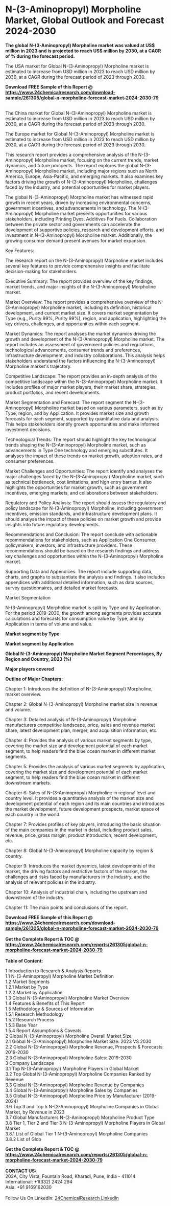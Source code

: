 <h1>N-(3-Aminopropyl) Morpholine Market, Global Outlook and Forecast 2024-2030</h1><p><strong>The global N-(3-Aminopropyl) Morpholine market was valued at US$ million in 2023 and is projected to reach US$ million by 2030, at a CAGR of % during the forecast period.</strong></p><p>
</p><p>The USA market for Global N-(3-Aminopropyl) Morpholine market is estimated to increase from USD million in 2023 to reach USD million by 2030, at a CAGR during the forecast period of 2023 through 2030.</p><div><b>Download FREE Sample of this Report @ 
            <a href="https://www.24chemicalresearch.com/download-sample/261305/global-n-morpholine-forecast-market-2024-2030-79">
            https://www.24chemicalresearch.com/download-sample/261305/global-n-morpholine-forecast-market-2024-2030-79</a></b></div><br><p>
</p><p>The China market for Global N-(3-Aminopropyl) Morpholine market is estimated to increase from USD million in 2023 to reach USD million by 2030, at a CAGR during the forecast period of 2023 through 2030.</p><p>
</p><p>The Europe market for Global N-(3-Aminopropyl) Morpholine market is estimated to increase from USD million in 2023 to reach USD million by 2030, at a CAGR during the forecast period of 2023 through 2030.</p><p>
</p><p>This research report provides a comprehensive analysis of the N-(3-Aminopropyl) Morpholine market, focusing on the current trends, market dynamics, and future prospects. The report explores the global N-(3-Aminopropyl) Morpholine market, including major regions such as North America, Europe, Asia-Pacific, and emerging markets. It also examines key factors driving the growth of N-(3-Aminopropyl) Morpholine, challenges faced by the industry, and potential opportunities for market players.</p><p>
The global N-(3-Aminopropyl) Morpholine market has witnessed rapid growth in recent years, driven by increasing environmental concerns, government incentives, and advancements in technology. The N-(3-Aminopropyl) Morpholine market presents opportunities for various stakeholders, including Printing Dyes, Additives For Fuels. Collaboration between the private sector and governments can accelerate the development of supportive policies, research and development efforts, and investment in N-(3-Aminopropyl) Morpholine market. Additionally, the growing consumer demand present avenues for market expansion.</p><p>
Key Features:</p><p>
The research report on the N-(3-Aminopropyl) Morpholine market includes several key features to provide comprehensive insights and facilitate decision-making for stakeholders.</p><p>
Executive Summary: The report provides overview of the key findings, market trends, and major insights of the N-(3-Aminopropyl) Morpholine market.</p><p>
Market Overview: The report provides a comprehensive overview of the N-(3-Aminopropyl) Morpholine market, including its definition, historical development, and current market size. It covers market segmentation by Type (e.g., Purity 99%, Purity 99%), region, and application, highlighting the key drivers, challenges, and opportunities within each segment.</p><p>
Market Dynamics: The report analyses the market dynamics driving the growth and development of the N-(3-Aminopropyl) Morpholine market. The report includes an assessment of government policies and regulations, technological advancements, consumer trends and preferences, infrastructure development, and industry collaborations. This analysis helps stakeholders understand the factors influencing the N-(3-Aminopropyl) Morpholine market's trajectory.</p><p>
Competitive Landscape: The report provides an in-depth analysis of the competitive landscape within the N-(3-Aminopropyl) Morpholine market. It includes profiles of major market players, their market share, strategies, product portfolios, and recent developments.</p><p>
Market Segmentation and Forecast: The report segment the N-(3-Aminopropyl) Morpholine market based on various parameters, such as by Type, region, and by Application. It provides market size and growth forecasts for each segment, supported by quantitative data and analysis. This helps stakeholders identify growth opportunities and make informed investment decisions.</p><p>
Technological Trends: The report should highlight the key technological trends shaping the N-(3-Aminopropyl) Morpholine market, such as advancements in Type One technology and emerging substitutes. It analyses the impact of these trends on market growth, adoption rates, and consumer preferences.</p><p>
Market Challenges and Opportunities: The report identify and analyses the major challenges faced by the N-(3-Aminopropyl) Morpholine market, such as technical bottleneck, cost limitations, and high entry barrier. It also highlights the opportunities for market growth, such as government incentives, emerging markets, and collaborations between stakeholders.</p><p>
Regulatory and Policy Analysis: The report should assess the regulatory and policy landscape for N-(3-Aminopropyl) Morpholine, including government incentives, emission standards, and infrastructure development plans. It should analyse the impact of these policies on market growth and provide insights into future regulatory developments.</p><p>
Recommendations and Conclusion: The report conclude with actionable recommendations for stakeholders, such as Application One Consumer, policymakers, investors, and infrastructure providers. These recommendations should be based on the research findings and address key challenges and opportunities within the N-(3-Aminopropyl) Morpholine market.</p><p>
Supporting Data and Appendices: The report include supporting data, charts, and graphs to substantiate the analysis and findings. It also includes appendices with additional detailed information, such as data sources, survey questionnaires, and detailed market forecasts.</p><p>
Market Segmentation</p><p>
N-(3-Aminopropyl) Morpholine market is split by Type and by Application. For the period 2019-2030, the growth among segments provides accurate calculations and forecasts for consumption value by Type, and by Application in terms of volume and value.</p><p>
<strong>Market segment by Type</strong></p><p>
</p><p>
<strong>Market segment by Application</strong></p><p>
</p><p>
<strong>Global N-(3-Aminopropyl) Morpholine Market Segment Percentages, By Region and Country, 2023 (%)</strong></p><p>
</p><p>
<strong>Major players covered</strong></p><p>
</p><p>
</p><p><strong>Outline of Major Chapters:</strong></p><p>
Chapter 1: Introduces the definition of N-(3-Aminopropyl) Morpholine, market overview.</p><p>
Chapter 2: Global N-(3-Aminopropyl) Morpholine market size in revenue and volume.</p><p>
Chapter 3: Detailed analysis of N-(3-Aminopropyl) Morpholine manufacturers competitive landscape, price, sales and revenue market share, latest development plan, merger, and acquisition information, etc.</p><p>
Chapter 4: Provides the analysis of various market segments by type, covering the market size and development potential of each market segment, to help readers find the blue ocean market in different market segments.</p><p>
Chapter 5: Provides the analysis of various market segments by application, covering the market size and development potential of each market segment, to help readers find the blue ocean market in different downstream markets.</p><p>
Chapter 6: Sales of N-(3-Aminopropyl) Morpholine in regional level and country level. It provides a quantitative analysis of the market size and development potential of each region and its main countries and introduces the market development, future development prospects, market space of each country in the world.</p><p>
Chapter 7: Provides profiles of key players, introducing the basic situation of the main companies in the market in detail, including product sales, revenue, price, gross margin, product introduction, recent development, etc.</p><p>
Chapter 8: Global N-(3-Aminopropyl) Morpholine capacity by region &amp; country.</p><p>
Chapter 9: Introduces the market dynamics, latest developments of the market, the driving factors and restrictive factors of the market, the challenges and risks faced by manufacturers in the industry, and the analysis of relevant policies in the industry.</p><p>
Chapter 10: Analysis of industrial chain, including the upstream and downstream of the industry.</p><p>
Chapter 11: The main points and conclusions of the report.</p><div><b>Download FREE Sample of this Report @ 
            <a href="https://www.24chemicalresearch.com/download-sample/261305/global-n-morpholine-forecast-market-2024-2030-79">
            https://www.24chemicalresearch.com/download-sample/261305/global-n-morpholine-forecast-market-2024-2030-79</a></b></div><br><div><b>Get the Complete Report & TOC @ 
            <a href="https://www.24chemicalresearch.com/reports/261305/global-n-morpholine-forecast-market-2024-2030-79">
            https://www.24chemicalresearch.com/reports/261305/global-n-morpholine-forecast-market-2024-2030-79</a></b></div><br>
            <b>Table of Content:</b><p>1 Introduction to Research & Analysis Reports<br />
    1.1 N-(3-Aminopropyl) Morpholine Market Definition<br />
    1.2 Market Segments<br />
        1.2.1 Market by Type<br />
        1.2.2 Market by Application<br />
    1.3 Global N-(3-Aminopropyl) Morpholine Market Overview<br />
    1.4 Features & Benefits of This Report<br />
    1.5 Methodology & Sources of Information<br />
        1.5.1 Research Methodology<br />
        1.5.2 Research Process<br />
        1.5.3 Base Year<br />
        1.5.4 Report Assumptions & Caveats<br />
2 Global N-(3-Aminopropyl) Morpholine Overall Market Size<br />
    2.1 Global N-(3-Aminopropyl) Morpholine Market Size: 2023 VS 2030<br />
    2.2 Global N-(3-Aminopropyl) Morpholine Revenue, Prospects & Forecasts: 2019-2030<br />
    2.3 Global N-(3-Aminopropyl) Morpholine Sales: 2019-2030<br />
3 Company Landscape<br />
    3.1 Top N-(3-Aminopropyl) Morpholine Players in Global Market<br />
    3.2 Top Global N-(3-Aminopropyl) Morpholine Companies Ranked by Revenue<br />
    3.3 Global N-(3-Aminopropyl) Morpholine Revenue by Companies<br />
    3.4 Global N-(3-Aminopropyl) Morpholine Sales by Companies<br />
    3.5 Global N-(3-Aminopropyl) Morpholine Price by Manufacturer (2019-2024)<br />
    3.6 Top 3 and Top 5 N-(3-Aminopropyl) Morpholine Companies in Global Market, by Revenue in 2023<br />
    3.7 Global Manufacturers N-(3-Aminopropyl) Morpholine Product Type<br />
    3.8 Tier 1, Tier 2 and Tier 3 N-(3-Aminopropyl) Morpholine Players in Global Market<br />
        3.8.1 List of Global Tier 1 N-(3-Aminopropyl) Morpholine Companies<br />
        3.8.2 List of Glob</p><div><b>Get the Complete Report & TOC @ 
            <a href="https://www.24chemicalresearch.com/reports/261305/global-n-morpholine-forecast-market-2024-2030-79">
            https://www.24chemicalresearch.com/reports/261305/global-n-morpholine-forecast-market-2024-2030-79</a></b></div><br><b>CONTACT US:</b><br>
            203A, City Vista, Fountain Road, Kharadi, Pune, India - 411014<br>
            International: +1(332) 2424 294<br>
            Asia: +91 9169162030 <br><br>
            Follow Us On LinkedIn: <a href="https://www.linkedin.com/company/24chemicalresearch/">24ChemicalResearch LinkedIn</a>